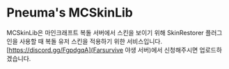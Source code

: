 # Pneuma's MCSkinLib
MCSkinLib은 마인크래프트 복돌 서버에서 스킨을 보이기 위해 SkinRestorer 플러그인을 사용할 때 복돌 유저 스킨을 적용하기 위한 서비스입니다.
[https://discord.gg/FgpdgqA](Farsurvive 야생 서버)에서 신청해주시면 업로드하겠습니다.
